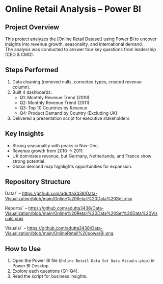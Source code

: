 
# Online Retail Analysis – Power BI

## Project Overview
This project analyzes the [Online Retail Dataset] using Power BI to uncover insights into revenue growth, seasonality, and international demand.  
The analysis was conducted to answer four key questions from leadership (CEO & CMO).

## Steps Performed
1. Data cleaning (removed nulls, corrected types, created revenue column).
2. Built 4 dashboards:
   - Q1: Monthly Revenue Trend (2010)
   - Q2: Monthly Revenue Trend (2011)
   - Q3: Top 10 Countries by Revenue
   - Q4: Product Demand by Country (Excluding UK)
3. Delivered a presentation script for executive stakeholders.

## Key Insights
- Strong seasonality with peaks in Nov–Dec.
- Revenue growth from 2010 → 2011.
- UK dominates revenue, but Germany, Netherlands, and France show strong potential.
- Global demand map highlights opportunities for expansion.

##  Repository Structure
Data/` – https://github.com/adutta3438/Data-Visualization/blob/main/Online%20Retail%20Data%20Set.xlsx

Reports/` – https://github.com/adutta3438/Data-Visualization/blob/main/Online%20Retail%20Data%20Set%20Data%20Visuals.pbix

Visuals/` – https://github.com/adutta3438/Data-Visualization/blob/main/OnlineRetail%20powerBi.png

## How to Use
1. Open the Power BI file (`Online Retail Data Set Data Visuals.pbix`) in Power BI Desktop.
2. Explore each questions (Q1–Q4).
3. Read the script for business insights.
